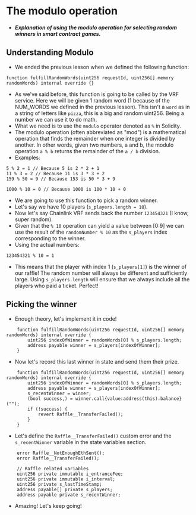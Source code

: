 # The modulo operation
- ***Explanation of using the modulo operation for selecting random winners in smart contract games.***

## Understanding Modulo
- We ended the previous lesson when we defined the following function:

```solidity
function fulfillRandomWords(uint256 requestId, uint256[] memory randomWords) internal override {}
```

- As we've said before, this function is going to be called by the VRF service. Here we will be given 1 random word (1 because of the NUM\_WORDS we defined in the previous lesson). This isn't a `word` as in a string of letters like `pizza`, this is a big and random uint256. Being a number we can use it to do math.
- What we need is to use the `modulo` operator denoted as `%` in Solidity.
- The modulo operation (often abbreviated as "mod") is a mathematical operation that finds the remainder when one integer is divided by another. In other words, given two numbers, a and b, the modulo operation `a % b` returns the remainder of the `a / b` division.
- Examples:

```solidity
5 % 2 = 1 // Because 5 is 2 * 2 + 1
11 % 3 = 2 // Because 11 is 3 * 3 + 2
159 % 50 = 9 // Because 153 is 50 * 3 + 9

1000 % 10 = 0 // Because 1000 is 100 * 10 + 0
```

- We are going to use this function to pick a random winner.
- Let's say we have 10 players (`s_players.length = 10`).
- Now let's say Chainlink VRF sends back the number `123454321` (I know, super random).
- Given that the `% 10` operation can yield a value between \[0:9] we can use the result of the `randomNumber % 10` as the `s_players` index corresponding to the winner.
- Using the actual numbers:

```solidity
123454321 % 10 = 1
```

- This means that the player with index 1 (`s_players[1]`) is the winner of our raffle! The random number will always be different and sufficiently large. Using `s_players.length` will ensure that we always include all the players who paid a ticket. Perfect!

## Picking the winner
- Enough theory, let's implement it in code!

```solidity
    function fulfillRandomWords(uint256 requestId, uint256[] memory randomWords) internal override {
        uint256 indexOfWinner = randomWords[0] % s_players.length;
        address payable winner = s_players[indexOfWinner];
    }
```

- Now let's record this last winner in state and send them their prize.

```solidity
    function fulfillRandomWords(uint256 requestId, uint256[] memory randomWords) internal override {
        uint256 indexOfWinner = randomWords[0] % s_players.length;
        address payable winner = s_players[indexOfWinner];
        s_recentWinner = winner;
        (bool success,) = winner.call{value:address(this).balance}("");
        if (!success) {
            revert Raffle__TransferFailed();
        }
    }
```

- Let's define the `Raffle__TransferFailed()` custom error and the `s_recentWinner` variable in the state variables section.

```solidity
    error Raffle__NotEnoughEthSent();
    error Raffle__TransferFailed();

    // Raffle related variables
    uint256 private immutable i_entranceFee;
    uint256 private immutable i_interval;
    uint256 private s_lastTimeStamp;
    address payable[] private s_players;
    address payable private s_recentWinner;
```

- Amazing! Let's keep going!
